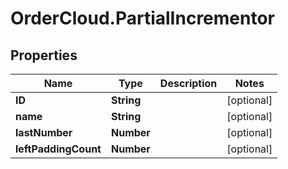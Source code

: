 # OrderCloud.PartialIncrementor

## Properties
Name | Type | Description | Notes
------------ | ------------- | ------------- | -------------
**ID** | **String** |  | [optional] 
**name** | **String** |  | [optional] 
**lastNumber** | **Number** |  | [optional] 
**leftPaddingCount** | **Number** |  | [optional] 


